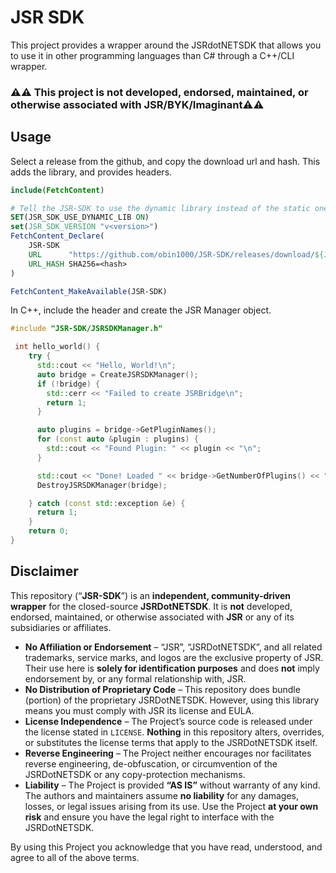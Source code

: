 ﻿# JSR SDK
This project provides a wrapper around the JSRdotNETSDK that allows you to use it in other programming languages than C# through a C++/CLI wrapper.

### ⚠️⚠️ This project is **not** developed, endorsed, maintained, or otherwise associated with **JSR/BYK/Imaginant**⚠️⚠️


## Usage
Select a release from the github, and copy the download url and hash. This adds the library, and provides headers.
```CMake
include(FetchContent)

# Tell the JSR-SDK to use the dynamic library instead of the static one.
SET(JSR_SDK_USE_DYNAMIC_LIB ON)
set(JSR_SDK_VERSION "v<version>")
FetchContent_Declare(
    JSR-SDK
    URL      "https://github.com/obin1000/JSR-SDK/releases/download/${JSR_SDK_VERSION}/JSR-SDK-${JSR_SDK_VERSION}.zip"
    URL_HASH SHA256=<hash>
)

FetchContent_MakeAvailable(JSR-SDK)
```
In C++, include the header and create the JSR Manager object.
``` cpp
#include "JSR-SDK/JSRSDKManager.h"

 int hello_world() {
    try {
      std::cout << "Hello, World!\n";
      auto bridge = CreateJSRSDKManager();
      if (!bridge) {
        std::cerr << "Failed to create JSRBridge\n";
        return 1;
      }

      auto plugins = bridge->GetPluginNames();
      for (const auto &plugin : plugins) {
        std::cout << "Found Plugin: " << plugin << "\n";
      }

      std::cout << "Done! Loaded " << bridge->GetNumberOfPlugins() << " plugins\n";
      DestroyJSRSDKManager(bridge);

    } catch (const std::exception &e) {
      return 1;
    }
    return 0;
}
```


## Disclaimer

This repository (“**JSR-SDK**”) is an **independent, community-driven wrapper** for the closed-source **JSRDotNETSDK**. It is **not** developed, endorsed, maintained, or otherwise associated with **JSR** or any of its subsidiaries or affiliates.

* **No Affiliation or Endorsement** – “JSR”, “JSRDotNETSDK”, and all related trademarks, service marks, and logos are the exclusive property of JSR. Their use here is **solely for identification purposes** and does **not** imply endorsement by, or any formal relationship with, JSR.  
* **No Distribution of Proprietary Code** – This repository does bundle (portion) of the proprietary JSRDotNETSDK. However, using this library means you must comply with JSR its license and EULA.  
* **License Independence** – The Project’s source code is released under the license stated in `LICENSE`. **Nothing** in this repository alters, overrides, or substitutes the license terms that apply to the JSRDotNETSDK itself.  
* **Reverse Engineering** – The Project neither encourages nor facilitates reverse engineering, de-obfuscation, or circumvention of the JSRDotNETSDK or any copy-protection mechanisms.  
* **Liability** – The Project is provided **“AS IS”** without warranty of any kind. The authors and maintainers assume **no liability** for any damages, losses, or legal issues arising from its use. Use the Project **at your own risk** and ensure you have the legal right to interface with the JSRDotNETSDK.

By using this Project you acknowledge that you have read, understood, and agree to all of the above terms.
